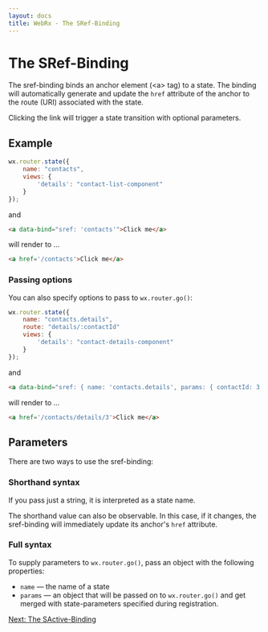 ```yaml
---
layout: docs
title: WebRx - The SRef-Binding
---
```

# The SRef-Binding

The sref-binding binds an anchor element (&lt;a&gt; tag) to a state. The binding will automatically 
generate and update the <code>href</code> attribute of the anchor to the route (URI) associated with the state. 

Clicking the link will trigger a state transition with optional parameters. 

## Example

```javascript
wx.router.state({
    name: "contacts",
    views: {
        'details': "contact-list-component"
    }
});
```

and 

```html
<a data-bind="sref: 'contacts'">Click me</a>
```

will render to ...

```html
<a href='/contacts'>Click me</a>
```

### Passing options

You can also specify options to pass to <code>wx.router.go()</code>:

```javascript
wx.router.state({
    name: "contacts.details",
	route: "details/:contactId"
    views: {
        'details': "contact-details-component"
    }
});
```

and 

```html
<a data-bind="sref: { name: 'contacts.details', params: { contactId: 3 } }">Click me</a>
```

will render to ...

```html
<a href='/contacts/details/3'>Click me</a>
```
 
## Parameters

There are two ways to use the sref-binding:

### Shorthand syntax

If you pass just a string, it is interpreted as a state name.

The shorthand value can also be observable. In this case, if it changes, the sref-binding will immediately update its anchor's <code>href</code> attribute.

### Full syntax

To supply parameters to <code>wx.router.go()</code>, pass an object with the following properties:

- <code>name</code> — the name of a state
- <code>params</code> — an object that will be passed on to <code>wx.router.go()</code> and get merged with state-parameters specified during registration.

<a class="next-topic" href="/docs/sactive-binding.html#start">Next: The SActive-Binding</a>

